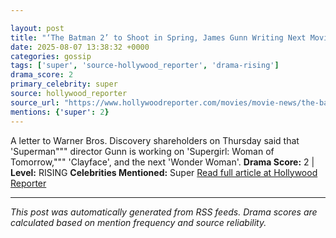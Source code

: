 ```yaml
---

layout: post
title: "‘The Batman 2’ to Shoot in Spring, James Gunn Writing Next Movie in “Super” Family"""
date: 2025-08-07 13:38:32 +0000
categories: gossip
tags: ['super', 'source-hollywood_reporter', 'drama-rising']
drama_score: 2
primary_celebrity: super
source: hollywood_reporter
source_url: "https://www.hollywoodreporter.com/movies/movie-news/the-batman-2-next-spring-james-gunn-super-movie-dc-studios-1236339305/"""
mentions: {'super': 2}
---
```


A letter to Warner Bros. Discovery shareholders on Thursday said that 'Superman""" director Gunn is working on 'Supergirl: Woman of Tomorrow,""" 'Clayface', and the next 'Wonder Woman'. **Drama Score:** 2 | **Level:** RISING **Celebrities Mentioned:** Super [Read full article at Hollywood Reporter](https://www.hollywoodreporter.com/movies/movie-news/the-batman-2-next-spring-james-gunn-super-movie-dc-studios-1236339305/)

---

*This post was automatically generated from RSS feeds. Drama scores are calculated based on mention frequency and source reliability.*